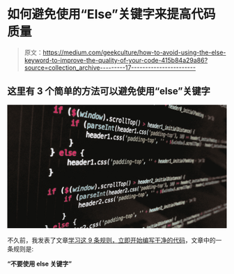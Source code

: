# 如何避免使用“Else”关键字来提高代码质量

> 原文：<https://medium.com/geekculture/how-to-avoid-using-the-else-keyword-to-improve-the-quality-of-your-code-415b84a29a86?source=collection_archive---------17----------------------->

## 这里有 3 个简单的方法可以避免使用“else”关键字

![](img/0a8fded8d0b2e1387136344bc6eaab4e.png)

不久前，我发表了文章[学习这 9 条规则，立即开始编写干净的代码](https://levelup.gitconnected.com/learn-these-9-rules-to-start-writing-clean-code-immediately-a7ee40fe1e1b)，文章中的一条规则是:

**“不要使用 else 关键字”**
